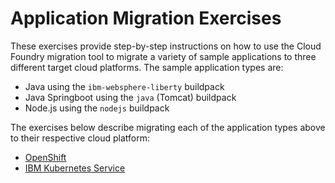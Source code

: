 # Application Migration Exercises

These exercises provide step-by-step instructions on how to use the Cloud Foundry migration tool to migrate a variety of sample applications to three different target cloud platforms. The sample application types are:

- Java using the `ibm-websphere-liberty` buildpack
- Java Springboot using the `java` (Tomcat) buildpack
- Node.js using the `nodejs` buildpack
 
The exercises below describe migrating each of the application types above to their respective cloud platform:

- [OpenShift](openshift.md)
- [IBM Kubernetes Service](iks.md)

